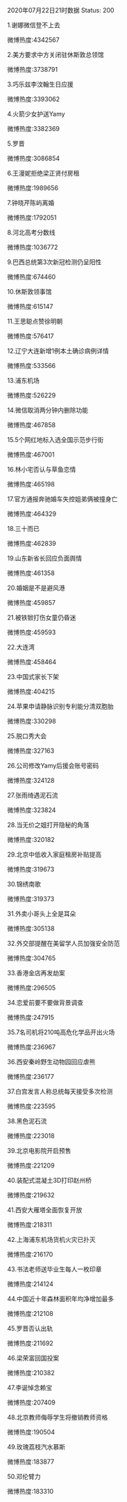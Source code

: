 2020年07月22日21时数据
Status: 200

1.谢娜微信登不上去

微博热度:4342567

2.美方要求中方关闭驻休斯敦总领馆

微博热度:3738791

3.巧乐兹李汶翰生日应援

微博热度:3393062

4.火箭少女护送Yamy

微博热度:3382369

5.罗晋

微博热度:3086854

6.王漫妮拒绝梁正贤付房租

微博热度:1989656

7.钟晓芹陈屿离婚

微博热度:1792051

8.河北高考分数线

微博热度:1036772

9.巴西总统第3次新冠检测仍呈阳性

微博热度:674460

10.休斯敦领事馆

微博热度:615147

11.王思聪点赞徐明朝

微博热度:576417

12.辽宁大连新增1例本土确诊病例详情

微博热度:533566

13.浦东机场

微博热度:526229

14.微信取消两分钟内删除功能

微博热度:467858

15.5个网红地标入选全国示范步行街

微博热度:467001

16.林小宅否认与草鱼恋情

微博热度:465198

17.官方通报奔驰婚车失控姐弟俩被撞身亡

微博热度:464329

18.三十而已

微博热度:462839

19.山东新省长回应负面舆情

微博热度:461358

20.婚姻是不是避风港

微博热度:459857

21.被铁锨打伤女童仍昏迷

微博热度:459593

22.大连湾

微博热度:458464

23.中国式家长下架

微博热度:404215

24.苹果申请静脉识别专利能分清双胞胎

微博热度:330298

25.脱口秀大会

微博热度:327163

26.公司修改Yamy后援会账号密码

微博热度:324128

27.张雨绮遇泥石流

微博热度:323824

28.当无价之姐打开隐秘的角落

微博热度:320182

29.北京中低收入家庭租房补贴提高

微博热度:319673

30.锦绣南歌

微博热度:319373

31.外卖小哥头上全是耳朵

微博热度:305138

32.外交部提醒在美留学人员加强安全防范

微博热度:304765

33.香港金店再发劫案

微博热度:296505

34.恋爱前要不要做背景调查

微博热度:247915

35.7名司机将210吨高危化学品开出火场

微博热度:236967

36.西安秦岭野生动物园回应虐熊

微博热度:236177

37.白宫发言人称总统每天接受多次检测

微博热度:223595

38.黑色泥石流

微博热度:223018

39.北京电影院开启预售

微博热度:221209

40.装配式混凝土3D打印赵州桥

微博热度:219632

41.西安大雁塔全面恢复开放

微博热度:218311

42.上海浦东机场货机火灾已扑灭

微博热度:216170

43.书法老师送毕业生每人一枚印章

微博热度:214124

44.中国近十年森林面积年均净增加最多

微博热度:212108

45.罗晋否认出轨

微博热度:211692

46.梁荣富回国投案

微博热度:210382

47.李诞悼念赖宝

微博热度:207409

48.北京教师侮辱学生将撤销教师资格

微博热度:190504

49.玫瑰荔枝汽水慕斯

微博热度:183877

50.邓伦臂力

微博热度:183310


